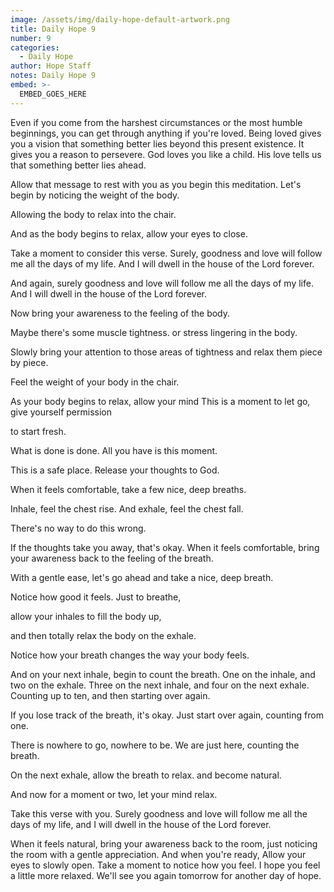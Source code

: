 ```yaml
---
image: /assets/img/daily-hope-default-artwork.png
title: Daily Hope 9
number: 9
categories:
  - Daily Hope
author: Hope Staff
notes: Daily Hope 9
embed: >-
  EMBED_GOES_HERE
---
```

Even if you come from the harshest circumstances or the most humble beginnings, you can get through anything if you're loved. Being loved gives you a vision that something better lies beyond this present existence. It gives you a reason to persevere. God loves you like a child. His love tells us that something better lies ahead.

Allow that message to rest with you as you begin this meditation. Let's begin by noticing the weight of the body.

Allowing the body to relax into the chair.

And as the body begins to relax, allow your eyes to close.

Take a moment to consider this verse. Surely, goodness and love will follow me all the days of my life. And I will dwell in the house of the Lord forever.

And again, surely goodness and love will follow me all the days of my life. And I will dwell in the house of the Lord forever.

Now bring your awareness to the feeling of the body.

Maybe there's some muscle tightness. or stress lingering in the body.

Slowly bring your attention to those areas of tightness and relax them piece by piece.

Feel the weight of your body in the chair.

As your body begins to relax, allow your mind This is a moment to let go, give yourself permission

to start fresh.

What is done is done. All you have is this moment.

This is a safe place. Release your thoughts to God.

When it feels comfortable, take a few nice, deep breaths.

Inhale, feel the chest rise. And exhale, feel the chest fall.

There's no way to do this wrong.

If the thoughts take you away, that's okay. When it feels comfortable, bring your awareness back to the feeling of the breath.

With a gentle ease, let's go ahead and take a nice, deep breath.

Notice how good it feels. Just to breathe,

allow your inhales to fill the body up,

and then totally relax the body on the exhale.

Notice how your breath changes the way your body feels.

And on your next inhale, begin to count the breath. One on the inhale, and two on the exhale. Three on the next inhale, and four on the next exhale. Counting up to ten, and then starting over again.

If you lose track of the breath, it's okay. Just start over again, counting from one.

There is nowhere to go, nowhere to be. We are just here, counting the breath.

On the next exhale, allow the breath to relax. and become natural.

And now for a moment or two, let your mind relax.

Take this verse with you. Surely goodness and love will follow me all the days of my life, and I will dwell in the house of the Lord forever.

When it feels natural, bring your awareness back to the room, just noticing the room with a gentle appreciation. And when you're ready, Allow your eyes to slowly open. Take a moment to notice how you feel. I hope you feel a little more relaxed. We'll see you again tomorrow for another day of hope.

